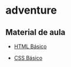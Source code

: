 # adventure

## Material de aula
- [HTML Básico](https://developer.mozilla.org/pt-BR/docs/Learn/Getting_started_with_the_web/HTML_basics)

- [CSS Básico](https://developer.mozilla.org/pt-BR/docs/Learn/Getting_started_with_the_web/CSS_basics)

